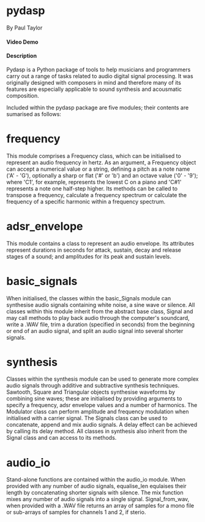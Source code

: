 # pydasp

By Paul Taylor

#### Video Demo <URL HERE>

#### Description

Pydasp is a Python package of tools to help musicians and programmers carry out a range of tasks related to audio digital signal processing. It was originally designed with composers in mind and therefore many of its features are especially applicable to sound synthesis and acousmatic composition.

Included within the pydasp package are five modules; their contents are sumarised as follows:

# frequency

This module comprises a Frequency class, which can be initialised to represent an audio frequency in hertz. As an argument, a Frequency object can accept a numerical value or a string, defining a pitch as a note name ('A' - 'G'), optionally a sharp or flat ('#' or 'b') and an octave value ('0' - '9'); where 'C1', for example, represents the lowest C on a piano and 'C#1' represents a note one half-step higher. Its methods can be called to transpose a frequency, calculate a frequency spectrum or calculate the frequency of a specific harmonic within a frequency spectrum.

# adsr_envelope

This module contains a class to represent an audio envelope. Its attributes represent durations in seconds for attack, sustain, decay and release stages of a sound; and amplitudes for its peak and sustain levels.

# basic_signals

When initialised, the classes within the basic_Signals module can synthesise audio signals containing white noise, a sine wave or silence. All classes within this module inherit from the abstract base class, Signal and may call methods to play back audio through the computer's soundcard, write a .WAV file, trim a duration (specified in seconds) from the beginning or end of an audio signal, and split an audio signal into several shorter signals.

# synthesis

Classes within the synthesis module can be used to generate more complex audio signals through additive and subtractive synthesis techniques. Sawtooth, Square and Triangular objects synthesise waveforms by combining sine waves; these are initialised by providing arguments to specify a frequency, adsr envelope values and a number of harmonics. The Modulator class can perform amplitude and frequency modulation when initialised with a carrier signal. The Signals class can be used to concatenate, append and mix audio signals. A delay effect can be achieved by calling its delay method. All classes in synthesis also inherit from the Signal class and can access to its methods.

# audio_io

Stand-alone functions are contained within the audio_io module. When provided with any number of audio signals, equalise_len equlaises their length by concatenating shorter signals with silence. The mix function mixes any number of audio signals into a single signal. Signal_from_wav, when provided with a .WAV file returns an array of samples for a mono file or sub-arrays of samples for channels 1 and 2, if sterio.
